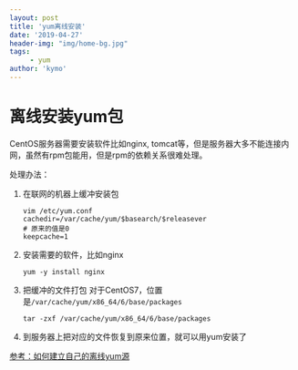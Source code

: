 ```yaml
---
layout: post
title: 'yum离线安装'
date: '2019-04-27'
header-img: "img/home-bg.jpg"
tags:
     - yum
author: 'kymo'
---
```


# 离线安装yum包

CentOS服务器需要安装软件比如nginx, tomcat等，但是服务器大多不能连接内网，虽然有rpm包能用，但是rpm的依赖关系很难处理。

处理办法：

1. 在联网的机器上缓冲安装包

   ```
   vim /etc/yum.conf
   cachedir=/var/cache/yum/$basearch/$releasever
   # 原来的值是0
   keepcache=1
   ```

2. 安装需要的软件，比如nginx

   ```yum -y install nginx```
   
3. 把缓冲的文件打包
   对于CentOS7，位置是`/var/cache/yum/x86_64/6/base/packages`
   
   ```tar -zxf /var/cache/yum/x86_64/6/base/packages```
   
4. 到服务器上把对应的文件恢复到原来位置，就可以用yum安装了

[参考：如何建立自己的离线yum源](https://blog.51cto.com/gforce/1367747)
